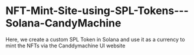 # NFT-Mint-Site-using-SPL-Tokens---Solana-CandyMachine

Here, we create a custom SPL Token in Solana and use it as a currency to mint the NFTs via the Canddymachine UI website
